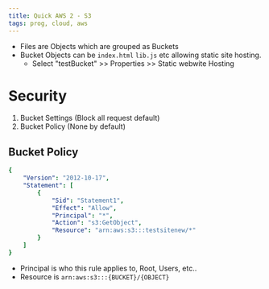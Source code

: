 ```yaml
---
title: Quick AWS 2 - S3
tags: prog, cloud, aws
---
```


* Files are Objects which are grouped as Buckets 
* Bucket Objects can be `index.html` `lib.js` etc allowing static site hosting. 
  * Select "testBucket" >> Properties >> Static webwite Hosting 

# Security

1. Bucket Settings (Block all request default)
2. Bucket Policy (None by default)

## Bucket Policy

```yaml
{
    "Version": "2012-10-17",
    "Statement": [
        {
            "Sid": "Statement1",
            "Effect": "Allow",
            "Principal": "*",
            "Action": "s3:GetObject",
            "Resource": "arn:aws:s3:::testsitenew/*"
        }
    ]
}
```

* Principal is who this rule applies to, Root, Users, etc..
* Resource is `arn:aws:s3:::{BUCKET}/{OBJECT}`